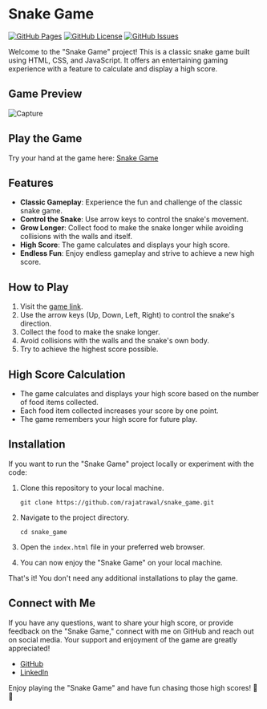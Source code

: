 # Snake Game

[![GitHub Pages](https://img.shields.io/badge/GitHub-Pages-green.svg)](https://rajatrawal.github.io/snake_game/)
[![GitHub License](https://img.shields.io/badge/license-MIT-blue.svg)](LICENSE)
[![GitHub Issues](https://img.shields.io/github/issues/rajatrawal/snake_game)](https://github.com/rajatrawal/snake_game/issues)

Welcome to the "Snake Game" project! This is a classic snake game built using HTML, CSS, and JavaScript. It offers an entertaining gaming experience with a feature to calculate and display a high score.

## Game Preview

![Capture](https://github.com/rajatrawal/snake_game/assets/72153827/3756f83c-9d7e-464a-9b2b-89d7e0c801bb)


## Play the Game

Try your hand at the game here: [Snake Game](https://rajatrawal.github.io/snake_game/)

## Features

- **Classic Gameplay**: Experience the fun and challenge of the classic snake game.
- **Control the Snake**: Use arrow keys to control the snake's movement.
- **Grow Longer**: Collect food to make the snake longer while avoiding collisions with the walls and itself.
- **High Score**: The game calculates and displays your high score.
- **Endless Fun**: Enjoy endless gameplay and strive to achieve a new high score.

## How to Play

1. Visit the [game link](https://rajatrawal.github.io/snake_game/).
2. Use the arrow keys (Up, Down, Left, Right) to control the snake's direction.
3. Collect the food to make the snake longer.
4. Avoid collisions with the walls and the snake's own body.
5. Try to achieve the highest score possible.

## High Score Calculation

- The game calculates and displays your high score based on the number of food items collected.
- Each food item collected increases your score by one point.
- The game remembers your high score for future play.

## Installation

If you want to run the "Snake Game" project locally or experiment with the code:

1. Clone this repository to your local machine.

   ```shell
   git clone https://github.com/rajatrawal/snake_game.git
   ```

2. Navigate to the project directory.

   ```shell
   cd snake_game
   ```

3. Open the `index.html` file in your preferred web browser.

4. You can now enjoy the "Snake Game" on your local machine.

That's it! You don't need any additional installations to play the game.



## Connect with Me

If you have any questions, want to share your high score, or provide feedback on the "Snake Game," connect with me on GitHub and reach out on social media. Your support and enjoyment of the game are greatly appreciated!

- [GitHub](https://github.com/rajatrawal)
- [LinkedIn](https://www.linkedin.com/in/rajatrawal)


Enjoy playing the "Snake Game" and have fun chasing those high scores! 🐍🌟
